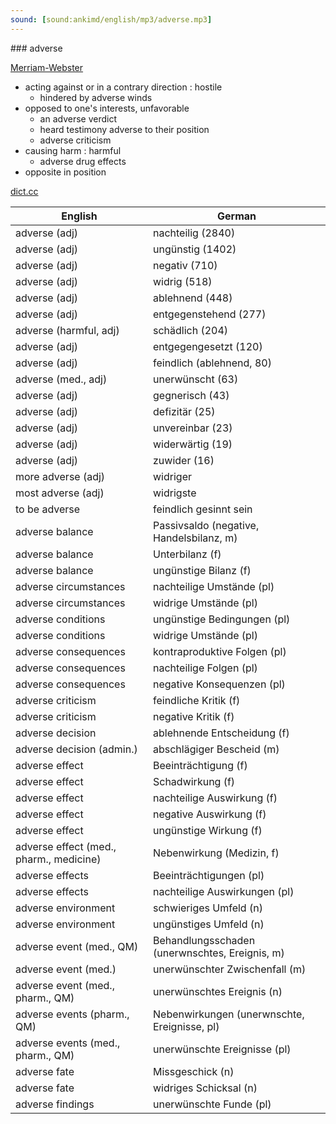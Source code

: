 ```yaml
---
sound: [sound:ankimd/english/mp3/adverse.mp3]
---
```


\### adverse

[Merriam-Webster](https://www.merriam-webster.com/dictionary/adverse)

- acting against or in a contrary direction : hostile
    - hindered by adverse winds
- opposed to one's interests, unfavorable
    - an adverse verdict
    - heard testimony adverse to their position
    - adverse criticism
- causing harm : harmful
    - adverse drug effects
- opposite in position

[dict.cc](https://www.dict.cc/adverse)

| English        | German       |
| -------------- | ------------ |
| adverse (adj) | nachteilig (2840) |
| adverse (adj) | ungünstig (1402) |
| adverse (adj) | negativ (710) |
| adverse (adj) | widrig (518) |
| adverse (adj) | ablehnend (448) |
| adverse (adj) | entgegenstehend (277) |
| adverse (harmful, adj) | schädlich (204) |
| adverse (adj) | entgegengesetzt (120) |
| adverse (adj) | feindlich (ablehnend, 80) |
| adverse (med., adj) | unerwünscht (63) |
| adverse (adj) | gegnerisch (43) |
| adverse (adj) | defizitär (25) |
| adverse (adj) | unvereinbar (23) |
| adverse (adj) | widerwärtig (19) |
| adverse (adj) | zuwider (16) |
| more adverse (adj) | widriger |
| most adverse (adj) | widrigste |
| to be adverse | feindlich gesinnt sein |
| adverse balance | Passivsaldo (negative, Handelsbilanz, m) |
| adverse balance | Unterbilanz (f) |
| adverse balance | ungünstige Bilanz (f) |
| adverse circumstances | nachteilige Umstände (pl) |
| adverse circumstances | widrige Umstände (pl) |
| adverse conditions | ungünstige Bedingungen (pl) |
| adverse conditions | widrige Umstände (pl) |
| adverse consequences | kontraproduktive Folgen (pl) |
| adverse consequences | nachteilige Folgen (pl) |
| adverse consequences | negative Konsequenzen (pl) |
| adverse criticism | feindliche Kritik (f) |
| adverse criticism | negative Kritik (f) |
| adverse decision | ablehnende Entscheidung (f) |
| adverse decision (admin.) | abschlägiger Bescheid (m) |
| adverse effect | Beeinträchtigung (f) |
| adverse effect | Schadwirkung (f) |
| adverse effect | nachteilige Auswirkung (f) |
| adverse effect | negative Auswirkung (f) |
| adverse effect | ungünstige Wirkung (f) |
| adverse effect (med., pharm., medicine) | Nebenwirkung (Medizin, f) |
| adverse effects | Beeinträchtigungen (pl) |
| adverse effects | nachteilige Auswirkungen (pl) |
| adverse environment | schwieriges Umfeld (n) |
| adverse environment | ungünstiges Umfeld (n) |
| adverse event (med., QM) | Behandlungsschaden (unerwnschtes, Ereignis, m) |
| adverse event (med.) | unerwünschter Zwischenfall (m) |
| adverse event (med., pharm., QM) | unerwünschtes Ereignis (n) |
| adverse events <AEs> (pharm., QM) | Nebenwirkungen (unerwnschte, Ereignisse, pl) |
| adverse events <AEs> (med., pharm., QM) | unerwünschte Ereignisse <UE> (pl) |
| adverse fate | Missgeschick (n) |
| adverse fate | widriges Schicksal (n) |
| adverse findings | unerwünschte Funde (pl) |
